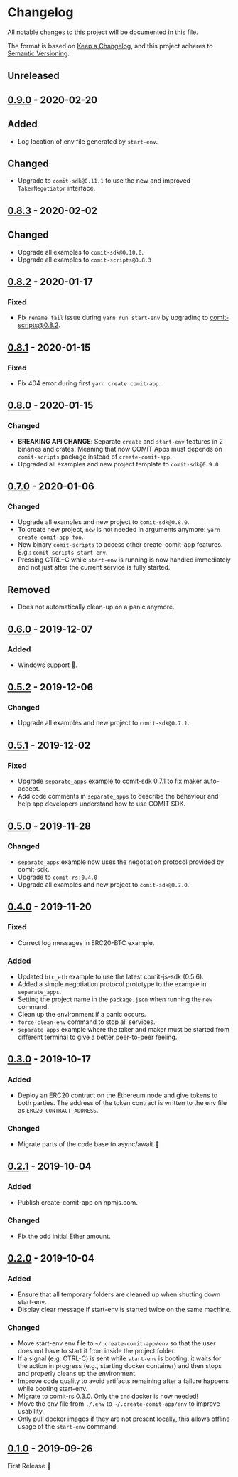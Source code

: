 # Changelog
All notable changes to this project will be documented in this file.

The format is based on [Keep a Changelog](https://keepachangelog.com/en/1.0.0/),
and this project adheres to [Semantic Versioning](https://semver.org/spec/v2.0.0.html).

## Unreleased

## [0.9.0] - 2020-02-20

## Added
- Log location of env file generated by `start-env`.

## Changed
- Upgrade to `comit-sdk@0.11.1` to use the new and improved `TakerNegotiator` interface.

## [0.8.3] - 2020-02-02

## Changed
- Upgrade all examples to `comit-sdk@0.10.0`.
- Upgrade all examples to `comit-scripts@0.8.3`

## [0.8.2] - 2020-01-17

### Fixed
- Fix `rename fail` issue during `yarn run start-env` by upgrading to comit-scripts@0.8.2.

## [0.8.1] - 2020-01-15

### Fixed
- Fix 404 error during first `yarn create comit-app`.

## [0.8.0] - 2020-01-15

### Changed
- **BREAKING API CHANGE**: Separate `create` and `start-env` features in 2 binaries and crates.
Meaning that now COMIT Apps must depends on `comit-scripts` package instead of `create-comit-app`.
- Upgraded all examples and new project template to `comit-sdk@0.9.0`

## [0.7.0] - 2020-01-06

### Changed
- Upgrade all examples and new project to `comit-sdk@0.8.0`.
- To create new project, `new` is not needed in arguments anymore: `yarn create comit-app foo`.
- New binary `comit-scripts` to access other create-comit-app features. E.g.: `comit-scripts start-env`.
- Pressing CTRL+C while `start-env` is running is now handled immediately and not just after the current service is fully started.

## Removed
- Does not automatically clean-up on a panic anymore.

## [0.6.0] - 2019-12-07

### Added
- Windows support :tada:.

## [0.5.2] - 2019-12-06

### Changed
- Upgrade all examples and new project to `comit-sdk@0.7.1`.

## [0.5.1] - 2019-12-02

### Fixed
- Upgrade `separate_apps` example to comit-sdk 0.7.1 to fix maker auto-accept.
- Add code comments in `separate_apps` to describe the behaviour and help app developers understand how to use COMIT SDK.

## [0.5.0] - 2019-11-28

### Changed
- `separate_apps` example now uses the negotiation protocol provided by comit-sdk.
- Upgrade to `comit-rs:0.4.0`
- Upgrade all examples and new project to `comit-sdk@0.7.0`.

## [0.4.0] - 2019-11-20

### Fixed
- Correct log messages in ERC20-BTC example.

### Added
- Updated `btc_eth` example to use the latest comit-js-sdk (0.5.6).
- Added a simple negotiation protocol prototype to the example in `separate_apps`.
- Setting the project name in the `package.json` when running the `new` command.
- Clean up the environment if a panic occurs.
- `force-clean-env` command to stop all services.
- `separate_apps` example where the taker and maker must be started from different terminal to give a better peer-to-peer feeling.

## [0.3.0] - 2019-10-17

### Added
- Deploy an ERC20 contract on the Ethereum node and give tokens to both parties. The address of the token contract is written to the env file as `ERC20_CONTRACT_ADDRESS`.

### Changed
- Migrate parts of the code base to async/await :tada:

## [0.2.1] - 2019-10-04

### Added
- Publish create-comit-app on npmjs.com.

### Changed
- Fix the odd initial Ether amount.

## [0.2.0] - 2019-10-04

### Added
- Ensure that all temporary folders are cleaned up when shutting down start-env.
- Display clear message if start-env is started twice on the same machine.

### Changed
- Move start-env env file to `~/.create-comit-app/env` so that the user does not have to start it from inside the project folder.
- If a signal (e.g. CTRL-C) is sent while `start-env` is booting, it waits for the action in progress (e.g., starting docker container) and then stops and properly cleans up the environment.
- Improve code quality to avoid artifacts remaining after a failure happens while booting start-env.
- Migrate to comit-rs 0.3.0. Only the `cnd` docker is now needed!
- Move the env file from `./.env` to `~/.create-comit-app/env` to improve usability.
- Only pull docker images if they are not present locally, this allows offline usage of the `start-env` command.

## [0.1.0] - 2019-09-26

First Release 🎉

[Unreleased]: https://github.com/comit-network/create-comit-app/compare/0.9.0...HEAD
[0.9.0]: https://github.com/comit-network/create-comit-app/compare/0.8.3...0.9.0
[0.8.3]: https://github.com/comit-network/create-comit-app/compare/0.8.2...0.8.3
[0.8.2]: https://github.com/comit-network/create-comit-app/compare/0.8.1...0.8.2
[0.8.1]: https://github.com/comit-network/create-comit-app/compare/0.8.0...0.8.1
[0.8.0]: https://github.com/comit-network/create-comit-app/compare/0.7.0...0.8.0
[0.7.0]: https://github.com/comit-network/create-comit-app/compare/0.6.0...0.7.0
[0.6.0]: https://github.com/comit-network/create-comit-app/compare/0.5.2...0.6.0
[0.5.2]: https://github.com/comit-network/create-comit-app/compare/0.5.1...0.5.2
[0.5.1]: https://github.com/comit-network/create-comit-app/compare/0.5.0...0.5.1
[0.5.0]: https://github.com/comit-network/create-comit-app/compare/0.4.0...0.5.0
[0.4.0]: https://github.com/comit-network/create-comit-app/compare/0.3.0...0.4.0
[0.3.0]: https://github.com/comit-network/create-comit-app/compare/0.2.1...0.3.0
[0.2.1]: https://github.com/comit-network/create-comit-app/compare/0.2.0...0.2.1
[0.2.0]: https://github.com/comit-network/create-comit-app/compare/0.1.0...0.2.0
[0.1.0]: https://github.com/comit-network/create-comit-app/releases/tag/0.1.0
